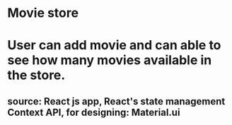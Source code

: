 # Movie store

# User can add movie and can able to see how many movies available in the store.

## source: React js app, React's state management Context API, for designing: Material.ui
